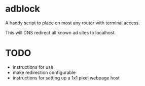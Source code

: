 adblock
=======

A handy script to place on most any router with terminal access.  

This will DNS redirect all known ad sites to localhost.


TODO
=====
- instructions for use
- make redirection configurable
- instructions for setting up a 1x1 pixel webpage host
